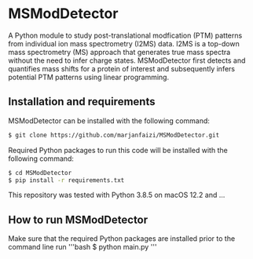 # MSModDetector
A Python module to study post-translational modfication (PTM) patterns from individual ion mass spectrometry (I2MS) data.
I2MS is a top-down mass spectrometry (MS) approach that generates true mass spectra without the need to infer charge states.
MSModDetector first detects and quantifies mass shifts for a protein of interest and subsequently infers potential PTM patterns using linear programming. 


## Installation and requirements
MSModDetector can be installed with the following command:
```bash
$ git clone https://github.com/marjanfaizi/MSModDetector.git
```

Required Python packages to run this code will be installed with the following command:
```bash
$ cd MSModDetector
$ pip install -r requirements.txt
```

This repository was tested with Python 3.8.5 on macOS 12.2 and ...


## How to run MSModDetector
Make sure that the required Python packages are installed prior to the command line run
'''bash
$ python main.py
'''

